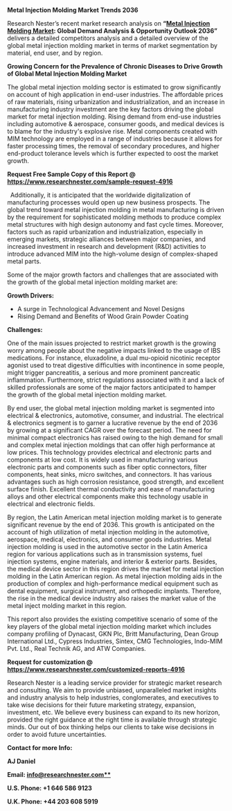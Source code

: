 ﻿**Metal Injection Molding Market Trends 2036**

Research Nester’s recent market research analysis on **“[Metal Injection Molding Market](https://www.researchnester.com/reports/metal-injection-molding-market/4916): Global Demand Analysis & Opportunity Outlook 2036”** delivers a detailed competitors analysis and a detailed overview of the global metal injection molding market in terms of market segmentation by material, end user, and by region. 

**Growing Concern for the Prevalence of Chronic Diseases to Drive Growth of Global Metal Injection Molding Market**

The global metal injection molding sector is estimated to grow significantly on account of high application in end-user industries. The affordable prices of raw materials, rising urbanization and industrialization, and an increase in manufacturing industry investment are the key factors driving the global market for metal injection molding. Rising demand from end-use industries including automotive & aerospace, consumer goods, and medical devices is to blame for the industry's explosive rise. Metal components created with MIM technology are employed in a range of industries because it allows for faster processing times, the removal of secondary procedures, and higher end-product tolerance levels which is further expected to oost the market growth.

**Request Free Sample Copy of this Report @ <https://www.researchnester.com/sample-request-4916>** 

` `Additionally, it is anticipated that the worldwide digitalization of manufacturing processes would open up new business prospects. The global trend toward metal injection molding in metal manufacturing is driven by the requirement for sophisticated molding methods to produce complex metal structures with high design autonomy and fast cycle times. Moreover, factors such as rapid urbanization and industrialization, especially in emerging markets, strategic alliances between major companies, and increased investment in research and development (R&D) activities to introduce advanced MIM into the high-volume design of complex-shaped metal parts. 

Some of the major growth factors and challenges that are associated with the growth of the global metal injection molding market are:

**Growth Drivers:**

- A surge in Technological Advancement and Novel Designs
- Rising Demand and Benefits of Wood Grain Powder Coating

**Challenges:**

One of the main issues projected to restrict market growth is the growing worry among people about the negative impacts linked to the usage of IBS medications. For instance, eluxadoline, a dual mu-opioid nicotinic receptor agonist used to treat digestive difficulties with incontinence in some people, might trigger pancreatitis, a serious and more prominent pancreatic inflammation. Furthermore, strict regulations associated with it and a lack of skilled professionals are some of the major factors anticipated to hamper the growth of the global metal injection molding market.

By end user, the global metal injection molding market is segmented into electrical & electronics, automotive, consumer, and industrial. The electrical & electronics segment is to garner a lucrative revenue by the end of 2036 by growing at a significant CAGR over the forecast period. The need for minimal compact electronics has raised owing to the high demand for small and complex metal injection moldings that can offer high performance at low prices. This technology provides electrical and electronic parts and components at low cost. It is widely used in manufacturing various electronic parts and components such as fiber optic connectors, filter components, heat sinks, micro switches, and connectors. It has various advantages such as high corrosion resistance, good strength, and excellent surface finish. Excellent thermal conductivity and ease of manufacturing alloys and other electrical components make this technology usable in electrical and electronic fields. 

By region, the Latin American metal injection molding market is to generate significant revenue by the end of 2036. This growth is anticipated on the account of high utilization of metal injection molding in the automotive, aerospace, medical, electronics, and consumer goods industries. Metal injection molding is used in the automotive sector in the Latin America region for various applications such as in transmission systems, fuel injection systems, engine materials, and interior & exterior parts. Besides, the medical device sector in this region drives the market for metal injection molding in the Latin American region. As metal injection molding aids in the production of complex and high-performance medical equipment such as dental equipment, surgical instrument, and orthopedic implants. Therefore, the rise in the medical device industry also raises the market value of the metal inject molding market in this region. 

This report also provides the existing competitive scenario of some of the key players of the global metal injection molding market which includes company profiling of Dynacast, GKN Plc, Britt Manufacturing, Dean Group International Ltd., Cypress Industries, Sintex, CMG Technologies, Indo-MIM Pvt. Ltd., Real Technik AG, and ATW Companies.

**Request for customization @ <https://www.researchnester.com/customized-reports-4916>** 

Research Nester is a leading service provider for strategic market research and consulting. We aim to provide unbiased, unparalleled market insights and industry analysis to help industries, conglomerates, and executives to take wise decisions for their future marketing strategy, expansion, investment, etc. We believe every business can expand to its new horizon, provided the right guidance at the right time is available through strategic minds. Our out of box thinking helps our clients to take wise decisions in order to avoid future uncertainties.

**Contact for more Info:**

**AJ Daniel**

**Email: [info@researchnester.com**](mailto:info@researchnester.com)**

**U.S. Phone: +1 646 586 9123** 

**U.K. Phone: +44 203 608 5919**

